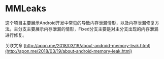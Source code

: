 # MMLeaks
这个项目主要展示Android开发中常见的导致内存泄漏情形，以及内存泄漏修复方法。主分支主要展示内存泄漏的情形，Fixed分支主要是对主分支出现的内存泄漏进行修复。

关联文章 [http://apon.me/2018/03/19/about-android-memory-leak.html](http://apon.me/2018/03/19/about-android-memory-leak.html)

